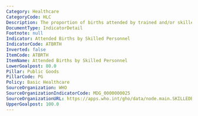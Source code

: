 ```yaml
---
Category: Healthcare
CategoryCode: HLC
Description: The proportion of births attended by trained and/or skilled health personnel.
DocumentType: IndicatorDetail
Footnote: null
Indicator: Attended Births by Skilled Personnel
IndicatorCode: ATBRTH
Inverted: false
ItemCode: ATBRTH
ItemName: Attended Births by Skilled Personnel
LowerGoalpost: 80.0
Pillar: Public Goods
PillarCode: PG
Policy: Basic Healthcare
SourceOrganization: WHO
SourceOrganizationIndicatorCode: MDG_0000000025
SourceOrganizationURL: https://apps.who.int/gho/data/node.main.SKILLEDBIRTHATTENDANTS?lang=en
UpperGoalpost: 100.0
---
```


